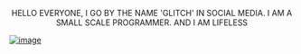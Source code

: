 <p align="center">
 HELLO EVERYONE, I GO BY THE NAME 'GLITCH' IN SOCIAL MEDIA. I AM A SMALL SCALE PROGRAMMER. AND I AM LIFELESS

[![image](https://www.linkpicture.com/q/20220813_083111-06.jpeg)](https://www.linkpicture.com/q/20220813_083111-06.jpeg)
</p>
